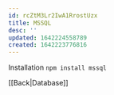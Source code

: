 ```yaml
---
id: rcZtM3Lr2IwA1RrostUzx
title: MSSQL
desc: ''
updated: 1642224558789
created: 1642223776816
---
```


Installation
`npm install mssql`

[[Back|Database]]
